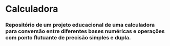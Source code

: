 # Calculadora
 
### Repositório de um projeto educacional de uma calculadora para conversão entre diferentes bases numéricas e operações com ponto flutuante de precisão simples e dupla.

